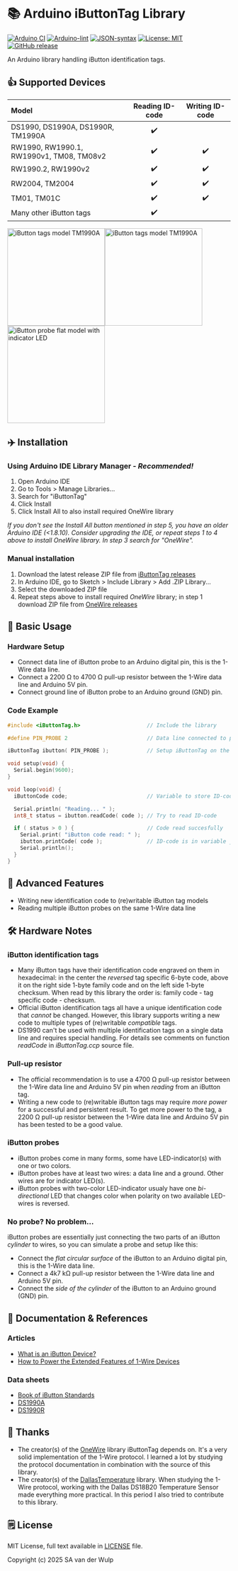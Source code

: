 # 📚 Arduino iButtonTag Library

[![Arduino CI](https://github.com/vdwulp/iButtonTag/actions/workflows/arduino-ci.yml/badge.svg)](https://github.com/marketplace/actions/arduino_ci)
[![Arduino-lint](https://github.com/vdwulp/iButtonTag/actions/workflows/arduino-lint.yml/badge.svg)](https://github.com/marketplace/actions/arduino-arduino-lint-action)
[![JSON-syntax](https://github.com/vdwulp/iButtonTag/actions/workflows/json-syntax.yml/badge.svg)](https://github.com/marketplace/actions/json-syntax-check)
[![License: MIT](https://img.shields.io/badge/license-MIT-green.svg)](https://github.com/vdwulp/iButtonTag/blob/main/LICENSE)
[![GitHub release](https://img.shields.io/github/v/release/vdwulp/iButtonTag.svg)](https://github.com/vdwulp/iButtonTag/releases/latest)

An Arduino library handling iButton identification tags.

## 👍 Supported Devices

| Model                                    |  Reading ID-code   |  Writing ID-code   |
|:-----------------------------------------|:------------------:|:------------------:|
| DS1990, DS1990A, DS1990R, TM1990A        |         ✔️         |                    |
| RW1990, RW1990.1, RW1990v1, TM08, TM08v2 |         ✔️         |         ✔️        |
| RW1990.2, RW1990v2                       |         ✔️         |         ✔️        |
| RW2004, TM2004                           |         ✔️         |         ✔️        |
| TM01, TM01C                              |         ✔️         |         ✔️        |
| Many other iButton tags                  |         ✔️         |                    |

<img src="https://vdwulp.github.io/iButtonTag/iButtonTag-TM1990A.png" alt="iButton tags model TM1990A" width=220 height=220><img src="https://vdwulp.github.io/iButtonTag/iButtonTag-RW1990.png" alt="iButton tags model TM1990A" width=220 height=220><img src="https://vdwulp.github.io/iButtonTag/iButtonProbe-OneLed.png" alt="iButton probe flat model with indicator LED" width=220 height=220>

## ✈️ Installation

### Using Arduino IDE Library Manager - _Recommended!_
1. Open Arduino IDE
2. Go to Tools > Manage Libraries...
3. Search for "iButtonTag"
4. Click Install
5. Click Install All to also install required OneWire library

_If you don't see the Install All button mentioned in step 5, you have an older Arduino IDE (<1.8.10). Consider upgrading the IDE, or repeat steps 1 to 4 above to install OneWire library. In step 3 search for "OneWire"._

### Manual installation
1. Download the latest release ZIP file from [iButtonTag releases](https://github.com/vdwulp/iButtonTag/releases/latest)
2. In Arduino IDE, go to Sketch > Include Library > Add .ZIP Library...
3. Select the downloaded ZIP file
4. Repeat steps above to install required _OneWire_ library; in step 1 download ZIP file from [OneWire releases](https://github.com/PaulStoffregen/OneWire/releases/latest)

## 🚶 Basic Usage

### Hardware Setup
- Connect data line of iButton probe to an Arduino digital pin, this is the 1-Wire data line.
- Connect a 2200 Ω to 4700 Ω pull-up resistor between the 1-Wire data line and Arduino 5V pin.
- Connect ground line of iButton probe to an Arduino ground (GND) pin.

### Code Example

   ```cpp
   #include <iButtonTag.h>                     // Include the library

   #define PIN_PROBE 2                         // Data line connected to pin 2

   iButtonTag ibutton( PIN_PROBE );            // Setup iButtonTag on the pin

   void setup(void) {
     Serial.begin(9600);
   }

   void loop(void) {
     iButtonCode code;                         // Variable to store ID-code

     Serial.println( "Reading... " );
     int8_t status = ibutton.readCode( code ); // Try to read ID-code

     if ( status > 0 ) {                       // Code read succesfully
       Serial.print( "iButton code read: " );
       ibutton.printCode( code );              // ID-code is in variable _code_
       Serial.println();
     }
   }
   ```

## 🏃 Advanced Features
- Writing new identification code to (re)writable iButton tag models
- Reading multiple iButton probes on the same 1-Wire data line

## 🛠️ Hardware Notes

### iButton identification tags
- Many iButton tags have their identification code engraved on them in hexadecimal: in the center the _reversed_ tag specific 6-byte code, above it on the right side 1-byte family code and on the left side 1-byte checksum. When read by this library the order is: family code - tag specific code - checksum.
- Official iButton identification tags all have a unique identification code that _cannot_ be changed. However, this library supports writing a new code to multiple types of (re)writable _compatible_ tags.
- DS1990 can't be used with multiple identification tags on a single data line and requires special handling. For details see comments on function _readCode_ in _iButtonTag.ccp_ source file.

### Pull-up resistor
- The official recommendation is to use a 4700 Ω pull-up resistor between the 1-Wire data line and Arduino 5V pin when _reading_ from an iButton tag.
- Writing a new code to (re)writable iButton tags may require _more power_ for a successful and persistent result. To get more power to the tag, a 2200 Ω pull-up resistor between the 1-Wire data line and Arduino 5V pin has been tested to be a good value.

### iButton probes
- iButton probes come in many forms, some have LED-indicator(s) with one or two colors.
- iButton probes have at least two wires: a data line and a ground. Other wires are for indicator LED(s).
- iButton probes with two-color LED-indicator usualy have one _bi-directional_ LED that changes color when polarity on two available LED-wires is reversed.

### No probe? No problem...
iButton probes are essentially just connecting the two parts of an iButton _cylinder_ to wires, so you can simulate a probe and setup like this:
- Connect the _flat circular surface_ of the iButton to an Arduino digital pin, this is the 1-Wire data line.
- Connect a 4k7 kΩ pull-up resistor between the 1-Wire data line and Arduino 5V pin.
- Connect the _side of the cylinder_ of the iButton to an Arduino ground (GND) pin.

## 📓 Documentation & References

### Articles
- [What is an iButton Device?](https://www.analog.com/media/en/technical-documentation/tech-articles/what-is-an-ibutton-device.pdf)
- [How to Power the Extended Features of 1-Wire Devices](https://www.analog.com/media/en/technical-documentation/tech-articles/how-to-power-the-extended-features-of-1wire-devices.pdf)

### Data sheets
- [Book of iButton Standards](https://www.analog.com/media/en/technical-documentation/tech-articles/book-of-ibuttonreg-standards.pdf)
- [DS1990A](https://www.analog.com/media/en/technical-documentation/data-sheets/ds1990a.pdf)
- [DS1990R](https://www.analog.com/media/en/technical-documentation/data-sheets/DS1990R-DS1990R-F5.pdf)

## 🙏 Thanks
- The creator(s) of the [OneWire](https://github.com/PaulStoffregen/OneWire) library iButtonTag depends on. It's a very solid implementation of the 1-Wire protocol. I learned a lot by studying the protocol documentation in combination with the source of this library.
- The creator(s) of the [DallasTemperature](https://github.com/milesburton/Arduino-Temperature-Control-Library) library. When studying the 1-Wire protocol, working with the Dallas DS18B20 Temperature Sensor made everything more practical. In this period I also tried to contribute to this library.

## 🗒️ License
MIT License, full text available in [LICENSE](https://github.com/vdwulp/iButtonTag/blob/main/LICENSE) file.

Copyright (c) 2025 SA van der Wulp
